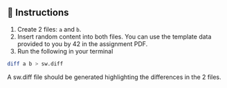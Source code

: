 ## 🚨 Instructions

1. Create 2 files: `a` and `b`.
2. Insert random content into both files. You can use the template data provided to you by 42 in the assignment PDF.
3. Run the following in your terminal

```bash
diff a b > sw.diff
```

A sw.diff file should be generated highlighting the differences in the 2 files.

